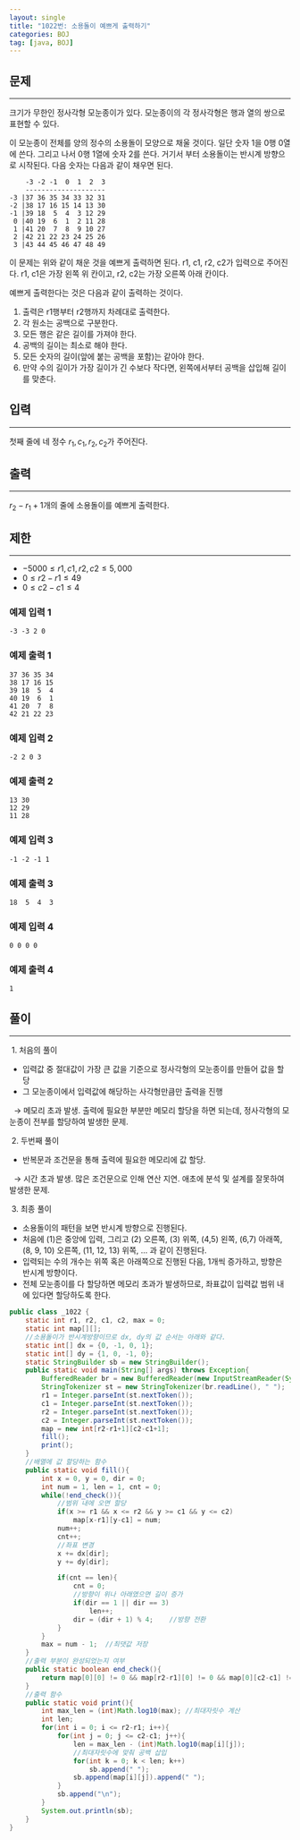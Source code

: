 ```yaml
---
layout: single
title: "1022번: 소용돌이 예쁘게 출력하기"
categories: BOJ
tag: [java, BOJ]
---
```


## 문제
---
크기가 무한인 정사각형 모눈종이가 있다. 모눈종이의 각 정사각형은 행과 열의 쌍으로 표현할 수 있다.

이 모눈종이 전체를 양의 정수의 소용돌이 모양으로 채울 것이다. 일단 숫자 1을 0행 0열에 쓴다. 그리고 나서 0행 1열에 숫자 2를 쓴다. 거기서 부터 소용돌이는 반시계 방향으로 시작된다. 다음 숫자는 다음과 같이 채우면 된다.
```
    -3 -2 -1  0  1  2  3
    --------------------
-3 |37 36 35 34 33 32 31
-2 |38 17 16 15 14 13 30
-1 |39 18  5  4  3 12 29
 0 |40 19  6  1  2 11 28
 1 |41 20  7  8  9 10 27
 2 |42 21 22 23 24 25 26
 3 |43 44 45 46 47 48 49
```
이 문제는 위와 같이 채운 것을 예쁘게 출력하면 된다. r1, c1, r2, c2가 입력으로 주어진다. r1, c1은 가장 왼쪽 위 칸이고, r2, c2는 가장 오른쪽 아래 칸이다.

예쁘게 출력한다는 것은 다음과 같이 출력하는 것이다.

1. 출력은 r1행부터 r2행까지 차례대로 출력한다.
2. 각 원소는 공백으로 구분한다.
3. 모든 행은 같은 길이를 가져야 한다.
4. 공백의 길이는 최소로 해야 한다.
5. 모든 숫자의 길이(앞에 붙는 공백을 포함)는 같아야 한다.
6. 만약 수의 길이가 가장 길이가 긴 수보다 작다면, 왼쪽에서부터 공백을 삽입해 길이를 맞춘다.

## 입력
---
첫째 줄에 네 정수 $r_1, c_1, r_2, c_2$가 주어진다.
## 출력
---
$r_2 - r_1 + 1$개의 줄에 소용돌이를 예쁘게 출력한다. 
## 제한
---
- $-5 000 ≤ r1, c1, r2, c2 ≤ 5,000$
- $0 ≤ r2 - r1 ≤ 49$
- $0 ≤ c2 - c1 ≤ 4$

### 예제 입력 1 

```
-3 -3 2 0
```

### 예제 출력 1 

```
37 36 35 34
38 17 16 15
39 18  5  4
40 19  6  1
41 20  7  8
42 21 22 23
```
### 예제 입력 2

```
-2 2 0 3
```

### 예제 출력 2

```
13 30
12 29
11 28
```
### 예제 입력 3

```
-1 -2 -1 1
```

### 예제 출력 3

```
18  5  4  3
```
### 예제 입력 4

```
0 0 0 0
```

### 예제 출력 4

```
1
```

## 풀이
---
&nbsp;1. 처음의 풀이
- 입력값 중 절대값이 가장 큰 값을 기준으로 정사각형의 모눈종이를 만들어 값을 할당
- 그 모눈종이에서 입력값에 해당하는 사각형만큼만 출력을 진행  

&nbsp;&nbsp;&rarr;&nbsp;메모리 초과 발생. 출력에 필요한 부분만 메모리 할당을 하면 되는데, 정사각형의 모눈종이 전부를 할당하여 발생한 문제.

&nbsp;2. 두번째 풀이
- 반복문과 조건문을 통해 출력에 필요한 메모리에 값 할당.  

&nbsp;&nbsp;&rarr;&nbsp;시간 초과 발생. 많은 조건문으로 인해 연산 지연. 애초에 분석 및 설계를 잘못하여 발생한 문제.

&nbsp;3. 최종 풀이
- 소용돌이의 패턴을 보면 반시계 방향으로 진행된다.
- 처음에 (1)은 중앙에 입력, 그리고 (2) 오른쪽, (3) 위쪽, (4,5) 왼쪽, (6,7) 아래쪽, (8, 9, 10) 오른쪽, (11, 12, 13) 위쪽, ... 과 같이 진행된다.
- 입력되는 수의 개수는 위쪽 혹은 아래쪽으로 진행된 다음, 1개씩 증가하고, 방향은 반시계 방향이다.
- 전체 모눈종이를 다 할당하면 메모리 초과가 발생하므로, 좌표값이 입력값 범위 내에 있다면 할당하도록 한다.  

```java
public class _1022 {
    static int r1, r2, c1, c2, max = 0;
    static int map[][];
    //소용돌이가 반시계방향이므로 dx, dy의 값 순서는 아래와 같다.
    static int[] dx = {0, -1, 0, 1};
    static int[] dy = {1, 0, -1, 0};
    static StringBuilder sb = new StringBuilder();
    public static void main(String[] args) throws Exception{
        BufferedReader br = new BufferedReader(new InputStreamReader(System.in));
        StringTokenizer st = new StringTokenizer(br.readLine(), " ");
        r1 = Integer.parseInt(st.nextToken());
        c1 = Integer.parseInt(st.nextToken());
        r2 = Integer.parseInt(st.nextToken());
        c2 = Integer.parseInt(st.nextToken());
        map = new int[r2-r1+1][c2-c1+1];
        fill();
        print();
    }
	//배열에 값 할당하는 함수
    public static void fill(){
        int x = 0, y = 0, dir = 0;
        int num = 1, len = 1, cnt = 0;
        while(!end_check()){
            //범위 내에 오면 할당
            if(x >= r1 && x <= r2 && y >= c1 && y <= c2)
                map[x-r1][y-c1] = num;
            num++;
            cnt++;
			//좌표 변경
            x += dx[dir];
            y += dy[dir];

            if(cnt == len){
                cnt = 0;
                //방향이 위나 아래였으면 길이 증가
                if(dir == 1 || dir == 3)
                    len++;
                dir = (dir + 1) % 4;    //방향 전환
            }
        }
        max = num - 1;  //최댓값 저장
    }
	//출력 부분이 완성되었는지 여부
    public static boolean end_check(){
        return map[0][0] != 0 && map[r2-r1][0] != 0 && map[0][c2-c1] != 0 && map[r2-r1][c2-c1] != 0;
    }
	//출력 함수
    public static void print(){
        int max_len = (int)Math.log10(max); //최대자릿수 계산
        int len;
        for(int i = 0; i <= r2-r1; i++){
            for(int j = 0; j <= c2-c1; j++){
                len = max_len - (int)Math.log10(map[i][j]);
				//최대자릿수에 맞춰 공백 삽입
                for(int k = 0; k < len; k++)
                    sb.append(" ");
                sb.append(map[i][j]).append(" ");
            }
            sb.append("\n");
        }
        System.out.println(sb);
    }
}
```